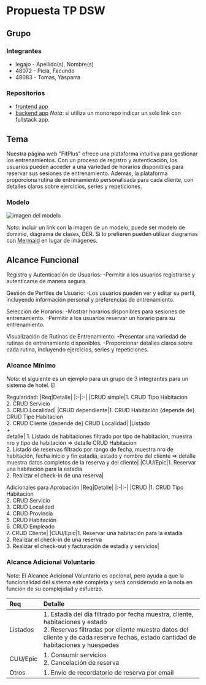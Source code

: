 # Propuesta TP DSW

## Grupo
### Integrantes
* legajo - Apellido(s), Nombre(s)
* 48072 - Picia, Facundo
* 48083 - Tomas, Yasparra

### Repositorios
* [frontend app](http://hyperlinkToGihubOrGitlab)
* [backend app](http://hyperlinkToGihubOrGitlab)
*Nota*: si utiliza un monorepo indicar un solo link con fullstack app.

## Tema

Nuestra página web "FitPlus" ofrece una plataforma intuitiva para gestionar los entrenamientos. Con un proceso de registro y autenticación, los usuarios pueden acceder a una variedad de horarios disponibles para reservar sus sesiones de entrenamiento. Además, la plataforma proporciona rutina de entrenamiento personalisada para cada cliente, con detalles claros sobre ejercicios, series y repeticiones.


### Modelo
![imagen del modelo]()

*Nota*: incluir un link con la imagen de un modelo, puede ser modelo de dominio, diagrama de clases, DER. Si lo prefieren pueden utilizar diagramas con [Mermaid](https://mermaid.js.org) en lugar de imágenes.

## Alcance Funcional 

Registro y Autenticación de Usuarios:
-Permitir a los usuarios registrarse y autenticarse de manera segura.

Gestión de Perfiles de Usuario:
-Los usuarios pueden ver y editar su perfil, incluyendo información personal y preferencias de entrenamiento.

Selección de Horarios:
-Mostrar horarios disponibles para sesiones de entrenamiento.
-Permitir a los usuarios reservar un horario para su entrenamiento.

Visualización de Rutinas de Entrenamiento:
-Presentar una variedad de rutinas de entrenamiento disponibles.
-Proporcionar detalles claros sobre cada rutina, incluyendo ejercicios, series y repeticiones.

### Alcance Mínimo

*Nota*: el siguiente es un ejemplo para un grupo de 3 integrantes para un sistema de hotel. El 

Regularidad:
|Req|Detalle|
|:-|:-|
|CRUD simple|1. CRUD Tipo Habitacion<br>2. CRUD Servicio<br>3. CRUD Localidad|
|CRUD dependiente|1. CRUD Habitación {depende de} CRUD Tipo Habitacion<br>2. CRUD Cliente {depende de} CRUD Localidad|
|Listado<br>+<br>detalle| 1. Listado de habitaciones filtrado por tipo de habitación, muestra nro y tipo de habitación => detalle CRUD Habitacion<br> 2. Listado de reservas filtrado por rango de fecha, muestra nro de habitación, fecha inicio y fin estadía, estado y nombre del cliente => detalle muestra datos completos de la reserva y del cliente|
|CUU/Epic|1. Reservar una habitación para la estadía<br>2. Realizar el check-in de una reserva|


Adicionales para Aprobación
|Req|Detalle|
|:-|:-|
|CRUD |1. CRUD Tipo Habitacion<br>2. CRUD Servicio<br>3. CRUD Localidad<br>4. CRUD Provincia<br>5. CRUD Habitación<br>6. CRUD Empleado<br>7. CRUD Cliente|
|CUU/Epic|1. Reservar una habitación para la estadía<br>2. Realizar el check-in de una reserva<br>3. Realizar el check-out y facturación de estadía y servicios|


### Alcance Adicional Voluntario

*Nota*: El Alcance Adicional Voluntario es opcional, pero ayuda a que la funcionalidad del sistema esté completa y será considerado en la nota en función de su complejidad y esfuerzo.

|Req|Detalle|
|:-|:-|
|Listados |1. Estadía del día filtrado por fecha muestra, cliente, habitaciones y estado <br>2. Reservas filtradas por cliente muestra datos del cliente y de cada reserve fechas, estado cantidad de habitaciones y huespedes|
|CUU/Epic|1. Consumir servicios<br>2. Cancelación de reserva|
|Otros|1. Envío de recordatorio de reserva por email|

